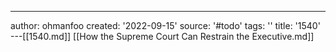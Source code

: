 ---
author: ohmanfoo
created: '2022-09-15'
source: '#todo'
tags: ''
title: '1540'
---[[1540.md]]
[[How the Supreme Court Can Restrain the Executive.md]]
